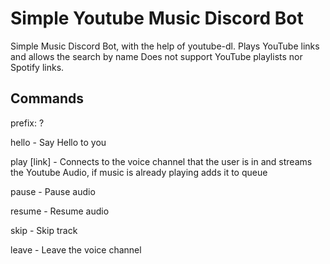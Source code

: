 # Simple Youtube Music Discord Bot

Simple Music Discord Bot, with the help of youtube-dl.
Plays YouTube links and allows the search by name
Does not support YouTube playlists nor Spotify links.

## Commands

prefix: ?

hello - Say Hello to you

play [link] - Connects to the voice channel that the user is in and streams the Youtube Audio, if music is already playing adds it to queue

pause - Pause audio

resume - Resume audio

skip - Skip track

leave - Leave the voice channel
